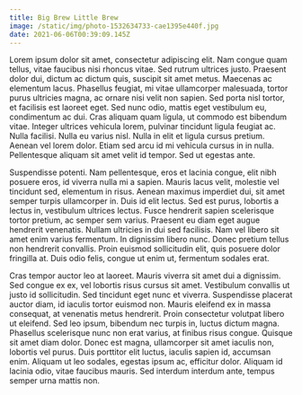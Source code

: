 ```yaml
---
title: Big Brew Little Brew
image: /static/img/photo-1532634733-cae1395e440f.jpg
date: 2021-06-06T00:39:09.145Z
---
```

Lorem ipsum dolor sit amet, consectetur adipiscing elit. Nam congue quam tellus, vitae faucibus nisi rhoncus vitae. Sed rutrum ultrices justo. Praesent dolor dui, dictum ac dictum quis, suscipit sit amet metus. Maecenas ac elementum lacus. Phasellus feugiat, mi vitae ullamcorper malesuada, tortor purus ultricies magna, ac ornare nisi velit non sapien. Sed porta nisl tortor, et facilisis est laoreet eget. Sed nunc odio, mattis eget vestibulum eu, condimentum ac dui. Cras aliquam quam ligula, ut commodo est bibendum vitae. Integer ultrices vehicula lorem, pulvinar tincidunt ligula feugiat ac. Nulla facilisi. Nulla eu varius nisl. Nulla in elit et ligula cursus pretium. Aenean vel lorem dolor. Etiam sed arcu id mi vehicula cursus in in nulla. Pellentesque aliquam sit amet velit id tempor. Sed ut egestas ante.

Suspendisse potenti. Nam pellentesque, eros et lacinia congue, elit nibh posuere eros, id viverra nulla mi a sapien. Mauris lacus velit, molestie vel tincidunt sed, elementum in risus. Aenean maximus imperdiet dui, sit amet semper turpis ullamcorper in. Duis id elit lectus. Sed est purus, lobortis a lectus in, vestibulum ultrices lectus. Fusce hendrerit sapien scelerisque tortor pretium, ac semper sem varius. Praesent eu diam eget augue hendrerit venenatis. Nullam ultricies in dui sed facilisis. Nam vel libero sit amet enim varius fermentum. In dignissim libero nunc. Donec pretium tellus non hendrerit convallis. Proin euismod sollicitudin elit, quis posuere dolor fringilla at. Duis odio felis, congue ut enim ut, fermentum sodales erat.

Cras tempor auctor leo at laoreet. Mauris viverra sit amet dui a dignissim. Sed congue ex ex, vel lobortis risus cursus sit amet. Vestibulum convallis ut justo id sollicitudin. Sed tincidunt eget nunc et viverra. Suspendisse placerat auctor diam, id iaculis tortor euismod non. Mauris eleifend ex in massa consequat, at venenatis metus hendrerit. Proin consectetur volutpat libero ut eleifend. Sed leo ipsum, bibendum nec turpis in, luctus dictum magna. Phasellus scelerisque nunc non erat varius, at finibus risus congue. Quisque sit amet diam dolor. Donec est magna, ullamcorper sit amet iaculis non, lobortis vel purus. Duis porttitor elit luctus, iaculis sapien id, accumsan enim. Aliquam ut leo sodales, egestas ipsum ac, efficitur dolor. Aliquam id lacinia odio, vitae faucibus mauris. Sed interdum interdum ante, tempus semper urna mattis non.